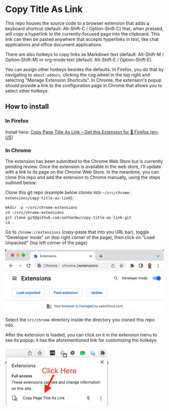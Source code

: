 # Copy Title As Link
This repo houses the source code to a browser extension that adds a keyboard shortcut
(default: Alt-Shift-C / Option-Shift-C) that, when pressed, will copy a hyperlink to
the currently-focused page into the clipboard. This link can then be pasted anywhere
that accepts hyperlinks in text, like chat applications and office document
applications.

There are also hotkeys to copy links as Markdown text (default: Alt-Shift-M /
Option-Shift-M) or org-mode text (default: Alt-Shift-E / Option-Shift-E).

You can assign other hotkeys besides the defaults. In Firefox, you do that by
navigating to `about:addons`, clicking the cog wheel in the top right and selecting
"Manage Extension Shortcuts". In Chrome, the extension's popup should provide a link
to the configuration page in Chrome that allows you to select other hotkeys.

## How to install
### In Firefox
Install here: [Copy Page Title As Link – Get this Extension for 🦊 Firefox (en-US)](https://addons.mozilla.org/en-US/firefox/addon/copy-page-title-as-link/)

### In Chrome
The extension has been submitted to the Chrome Web Store but is currently pending review. Once the extension is
available in the web store, I'll update with a link to its page on the Chrome Web Store. In the meantime, you can clone
this repo and add the extension to Chrome manually, using the steps outlined below:

Clone this git repo (example below clones into
`~/src/chrome-extensions/copy-title-as-link`):
```
mkdir -p ~/src/chrome-extensions
cd ~/src/chrome-extensions
git clone git@github.com:nathanbw/copy-title-as-link.git
cd -
```

Go to `chrome://extensions` (copy-paste that into you URL bar), toggle "Developer
mode" on (top right corner of the page), then click on "Load Unpacked" (top left
corner of the page)

![screenshot of where to load unpacked extensions](load-unpacked-extension.png)

Select the `src/chrome` directory inside the directory you cloned this repo into.

After the extension is loaded, you can click on it in the extension menu to see its
popup; it has the aforementioned link for customizing the hotkeys:

![screenshot of how to open the extention's popup](how-to-open-popup.png)
